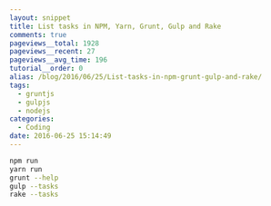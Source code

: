 ```yaml
---
layout: snippet
title: List tasks in NPM, Yarn, Grunt, Gulp and Rake
comments: true
pageviews__total: 1928
pageviews__recent: 27
pageviews__avg_time: 196
tutorial__order: 0
alias: /blog/2016/06/25/List-tasks-in-npm-grunt-gulp-and-rake/
tags:
  - gruntjs
  - gulpjs
  - nodejs
categories:
  - Coding
date: 2016-06-25 15:14:49
---
```


```bash
npm run
yarn run
grunt --help
gulp --tasks
rake --tasks
```
